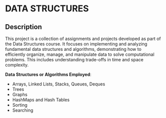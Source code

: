 # DATA STRUCTURES

## Description

This project is a collection of assignments and projects developed as part of the Data Structures course. It focuses on implementing and analyzing fundamental data structures and algorithms, demonstrating how to efficiently organize, manage, and manipulate data to solve computational problems. This includes understanding trade-offs in time and space complexity.  

**Data Structures or Algorithms Employed**:  

- Arrays, Linked Lists, Stacks, Queues, Deques  
- Trees
- Graphs
- HashMaps and Hash Tables  
- Sorting
- Searching
